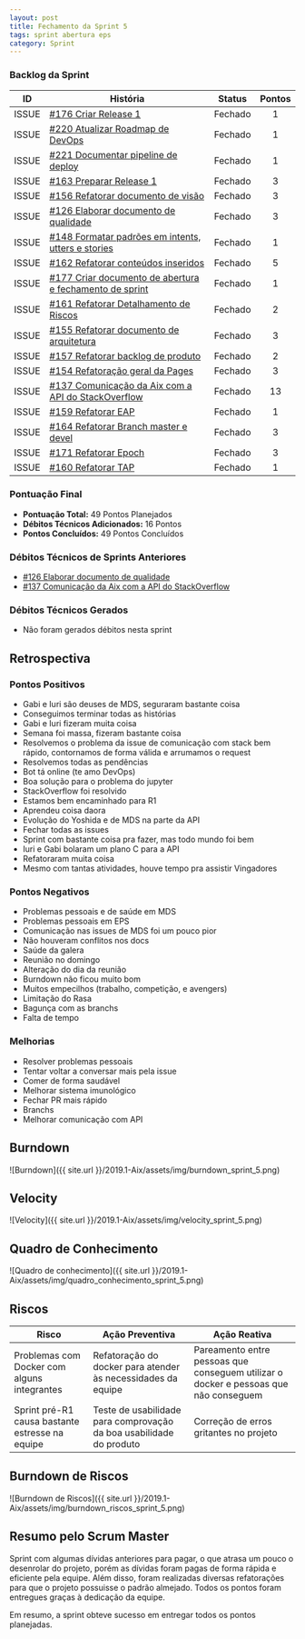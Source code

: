 ```yaml
---
layout: post
title: Fechamento da Sprint 5
tags: sprint abertura eps
category: Sprint
---
```


### Backlog da Sprint

| ID | História | Status | Pontos |
|:--:| ------- | :----: | :----: |
|ISSUE|[#176 Criar Release 1](https://github.com/fga-eps-mds/2019.1-Aix/issues/176)|Fechado|1|
|ISSUE|[#220 Atualizar Roadmap de DevOps](https://github.com/fga-eps-mds/2019.1-Aix/issues/220)|Fechado|1|
|ISSUE|[#221 Documentar pipeline de deploy](https://github.com/fga-eps-mds/2019.1-Aix/issues/221)|Fechado|1|
|ISSUE|[#163 Preparar Release 1](https://github.com/fga-eps-mds/2019.1-Aix/issues/163)|Fechado|3|
|ISSUE|[#156 Refatorar documento de visão](https://github.com/fga-eps-mds/2019.1-Aix/issues/156)|Fechado|3|
|ISSUE|[#126 Elaborar documento de qualidade](https://github.com/fga-eps-mds/2019.1-Aix/issues/126)|Fechado|3|
|ISSUE|[#148 Formatar padrões em intents, utters e stories](https://github.com/fga-eps-mds/2019.1-Aix/issues/148)|Fechado|1|
|ISSUE|[#162 Refatorar conteúdos inseridos](https://github.com/fga-eps-mds/2019.1-Aix/issues/162)|Fechado|5|
|ISSUE|[#177 Criar documento de abertura e fechamento de sprint](https://github.com/fga-eps-mds/2019.1-Aix/issues/177)|Fechado|1|
|ISSUE|[#161 Refatorar Detalhamento de Riscos](https://github.com/fga-eps-mds/2019.1-Aix/issues/161)|Fechado|2|
|ISSUE|[#155 Refatorar documento de arquitetura](https://github.com/fga-eps-mds/2019.1-Aix/issues/155)|Fechado|3|
|ISSUE|[#157 Refatorar backlog de produto](https://github.com/fga-eps-mds/2019.1-Aix/issues/157)|Fechado|2|
|ISSUE|[#154 Refatoração geral da Pages](https://github.com/fga-eps-mds/2019.1-Aix/issues/154)|Fechado|3|
|ISSUE|[#137 Comunicação da Aix com a API do StackOverflow](https://github.com/fga-eps-mds/2019.1-Aix/issues/137)|Fechado|13|
|ISSUE|[#159 Refatorar EAP](https://github.com/fga-eps-mds/2019.1-Aix/issues/159)|Fechado|1|
|ISSUE|[#164 Refatorar Branch master e devel](https://github.com/fga-eps-mds/2019.1-Aix/issues/164)|Fechado|3|
|ISSUE|[#171 Refatorar Epoch](https://github.com/fga-eps-mds/2019.1-Aix/issues/171)|Fechado|3|
|ISSUE|[#160 Refatorar TAP](https://github.com/fga-eps-mds/2019.1-Aix/issues/160)|Fechado|1|

### Pontuação Final

* __Pontuação Total:__ 49 Pontos Planejados
* __Débitos Técnicos Adicionados:__ 16 Pontos 
* __Pontos Concluídos:__ 49 Pontos Concluídos

### Débitos Técnicos de Sprints Anteriores

* [#126 Elaborar documento de qualidade](https://github.com/fga-eps-mds/2019.1-Aix/issues/126)
* [#137 Comunicação da Aix com a API do StackOverflow](https://github.com/fga-eps-mds/2019.1-Aix/issues/137)

### Débitos Técnicos Gerados

* Não foram gerados débitos nesta sprint


## Retrospectiva

### Pontos Positivos

- Gabi e Iuri são deuses de MDS, seguraram bastante coisa
- Conseguimos terminar todas as histórias
- Gabi e Iuri fizeram muita coisa
- Semana foi massa, fizeram bastante coisa
- Resolvemos o problema da issue de comunicação com stack bem rápido, contornamos de forma válida e arrumamos o request
- Resolvemos todas as pendências
- Bot tá online (te amo DevOps)
- Boa solução para o problema do jupyter
- StackOverflow foi resolvido
- Estamos bem encaminhado para R1
- Aprendeu coisa daora
- Evolução do Yoshida e de MDS na parte da API
- Fechar todas as issues
- Sprint com bastante coisa pra fazer, mas todo mundo foi bem
- Iuri e Gabi bolaram um plano C para a API
- Refatoraram muita coisa
- Mesmo com tantas atividades, houve tempo pra assistir Vingadores


### Pontos Negativos

- Problemas pessoais e de saúde em MDS
- Problemas pessoais em EPS
- Comunicação nas issues de MDS foi um pouco pior
- Não houveram conflitos nos docs
- Saúde da galera
- Reunião no domingo
- Alteração do dia da reunião
- Burndown não ficou muito bom
- Muitos empecilhos (trabalho, competição, e avengers)
- Limitação do Rasa
- Bagunça com as branchs
- Falta de tempo


### Melhorias

- Resolver problemas pessoais
- Tentar voltar a conversar mais pela issue
- Comer de forma saudável
- Melhorar sistema imunológico
- Fechar PR mais rápido
- Branchs
- Melhorar comunicação com API


## Burndown

![Burndown]({{ site.url }}/2019.1-Aix/assets/img/burndown_sprint_5.png)

## Velocity

![Velocity]({{ site.url }}/2019.1-Aix/assets/img/velocity_sprint_5.png)

## Quadro de Conhecimento

![Quadro de conhecimento]({{ site.url }}/2019.1-Aix/assets/img/quadro_conhecimento_sprint_5.png)

## Riscos

| Risco  | Ação Preventiva  | Ação Reativa  |
|---|---|---|
| Problemas com Docker com alguns integrantes |Refatoração do docker para atender às necessidades da equipe |Pareamento entre pessoas que conseguem utilizar o docker e pessoas que não conseguem |
| Sprint pré-R1 causa bastante estresse na equipe |Teste de usabilidade para comprovação da  boa usabilidade do produto |Correção de erros gritantes no projeto |

## Burndown de Riscos

![Burndown de Riscos]({{ site.url }}/2019.1-Aix/assets/img/burndown_riscos_sprint_5.png)

## Resumo pelo Scrum Master

Sprint com algumas dívidas anteriores para pagar, o que atrasa um pouco o desenrolar do projeto, porém as dívidas foram pagas de forma rápida e eficiente pela equipe. Além disso, foram realizadas diversas refatorações para que o projeto possuisse o padrão almejado. Todos os pontos foram entregues graças à dedicação da equipe.

Em resumo, a sprint obteve sucesso em entregar todos os pontos planejadas.